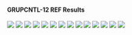#### GRUPCNTL-12 REF Results

![](REF/GRUPCNTL-12-Field_Production_Comparison_Plot.png)
![](REF/GRUPCNTL-12-Group_PROD_Production_Comparison_Plot.png)
![](REF/GRUPCNTL-12-Well_PROD1_Pressure_Comparison_Plot.png)
![](REF/GRUPCNTL-12-Well_PROD1_Production_and_Mode_of_Control_Plot.png)
![](REF/GRUPCNTL-12-Well_PROD1_Production_Performance.png)
![](REF/GRUPCNTL-12-Well_PROD2_Pressure_Comparison_Plot.png)
![](REF/GRUPCNTL-12-Well_PROD2_Production_and_Mode_of_Control_Plot.png)
![](REF/GRUPCNTL-12-Well_PROD2_Production_Performance.png)
![](REF/GRUPCNTL-12-Well_PROD3_Pressure_Comparison_Plot.png)
![](REF/GRUPCNTL-12-Well_PROD3_Production_and_Mode_of_Control_Plot.png)
![](REF/GRUPCNTL-12-Well_PROD3_Production_Performance.png)
![](REF/GRUPCNTL-12-Well_PROD4_Pressure_Comparison_Plot.png)
![](REF/GRUPCNTL-12-Well_PROD4_Production_and_Mode_of_Control_Plot.png)
![](REF/GRUPCNTL-12-Well_PROD4_Production_Performance.png)
